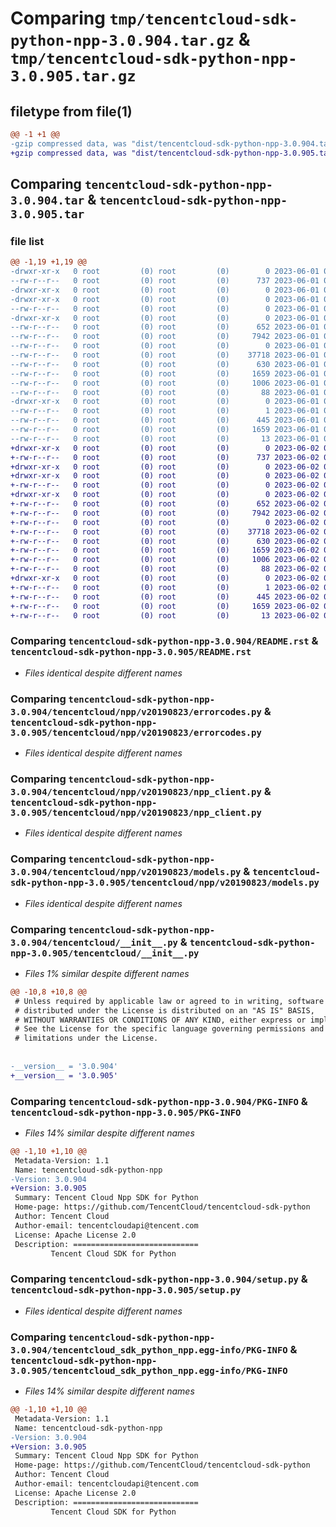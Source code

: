 # Comparing `tmp/tencentcloud-sdk-python-npp-3.0.904.tar.gz` & `tmp/tencentcloud-sdk-python-npp-3.0.905.tar.gz`

## filetype from file(1)

```diff
@@ -1 +1 @@
-gzip compressed data, was "dist/tencentcloud-sdk-python-npp-3.0.904.tar", last modified: Thu Jun  1 02:42:31 2023, max compression
+gzip compressed data, was "dist/tencentcloud-sdk-python-npp-3.0.905.tar", last modified: Fri Jun  2 00:35:24 2023, max compression
```

## Comparing `tencentcloud-sdk-python-npp-3.0.904.tar` & `tencentcloud-sdk-python-npp-3.0.905.tar`

### file list

```diff
@@ -1,19 +1,19 @@
-drwxr-xr-x   0 root         (0) root         (0)        0 2023-06-01 02:42:31.000000 tencentcloud-sdk-python-npp-3.0.904/
--rw-r--r--   0 root         (0) root         (0)      737 2023-06-01 02:42:31.000000 tencentcloud-sdk-python-npp-3.0.904/README.rst
-drwxr-xr-x   0 root         (0) root         (0)        0 2023-06-01 02:42:31.000000 tencentcloud-sdk-python-npp-3.0.904/tencentcloud/
-drwxr-xr-x   0 root         (0) root         (0)        0 2023-06-01 02:42:31.000000 tencentcloud-sdk-python-npp-3.0.904/tencentcloud/npp/
--rw-r--r--   0 root         (0) root         (0)        0 2023-06-01 02:42:31.000000 tencentcloud-sdk-python-npp-3.0.904/tencentcloud/npp/__init__.py
-drwxr-xr-x   0 root         (0) root         (0)        0 2023-06-01 02:42:31.000000 tencentcloud-sdk-python-npp-3.0.904/tencentcloud/npp/v20190823/
--rw-r--r--   0 root         (0) root         (0)      652 2023-06-01 02:42:31.000000 tencentcloud-sdk-python-npp-3.0.904/tencentcloud/npp/v20190823/errorcodes.py
--rw-r--r--   0 root         (0) root         (0)     7942 2023-06-01 02:42:31.000000 tencentcloud-sdk-python-npp-3.0.904/tencentcloud/npp/v20190823/npp_client.py
--rw-r--r--   0 root         (0) root         (0)        0 2023-06-01 02:42:31.000000 tencentcloud-sdk-python-npp-3.0.904/tencentcloud/npp/v20190823/__init__.py
--rw-r--r--   0 root         (0) root         (0)    37718 2023-06-01 02:42:31.000000 tencentcloud-sdk-python-npp-3.0.904/tencentcloud/npp/v20190823/models.py
--rw-r--r--   0 root         (0) root         (0)      630 2023-06-01 02:42:31.000000 tencentcloud-sdk-python-npp-3.0.904/tencentcloud/__init__.py
--rw-r--r--   0 root         (0) root         (0)     1659 2023-06-01 02:42:31.000000 tencentcloud-sdk-python-npp-3.0.904/PKG-INFO
--rw-r--r--   0 root         (0) root         (0)     1006 2023-06-01 02:42:31.000000 tencentcloud-sdk-python-npp-3.0.904/setup.py
--rw-r--r--   0 root         (0) root         (0)       88 2023-06-01 02:42:31.000000 tencentcloud-sdk-python-npp-3.0.904/setup.cfg
-drwxr-xr-x   0 root         (0) root         (0)        0 2023-06-01 02:42:31.000000 tencentcloud-sdk-python-npp-3.0.904/tencentcloud_sdk_python_npp.egg-info/
--rw-r--r--   0 root         (0) root         (0)        1 2023-06-01 02:42:31.000000 tencentcloud-sdk-python-npp-3.0.904/tencentcloud_sdk_python_npp.egg-info/dependency_links.txt
--rw-r--r--   0 root         (0) root         (0)      445 2023-06-01 02:42:31.000000 tencentcloud-sdk-python-npp-3.0.904/tencentcloud_sdk_python_npp.egg-info/SOURCES.txt
--rw-r--r--   0 root         (0) root         (0)     1659 2023-06-01 02:42:31.000000 tencentcloud-sdk-python-npp-3.0.904/tencentcloud_sdk_python_npp.egg-info/PKG-INFO
--rw-r--r--   0 root         (0) root         (0)       13 2023-06-01 02:42:31.000000 tencentcloud-sdk-python-npp-3.0.904/tencentcloud_sdk_python_npp.egg-info/top_level.txt
+drwxr-xr-x   0 root         (0) root         (0)        0 2023-06-02 00:35:24.000000 tencentcloud-sdk-python-npp-3.0.905/
+-rw-r--r--   0 root         (0) root         (0)      737 2023-06-02 00:35:24.000000 tencentcloud-sdk-python-npp-3.0.905/README.rst
+drwxr-xr-x   0 root         (0) root         (0)        0 2023-06-02 00:35:24.000000 tencentcloud-sdk-python-npp-3.0.905/tencentcloud/
+drwxr-xr-x   0 root         (0) root         (0)        0 2023-06-02 00:35:24.000000 tencentcloud-sdk-python-npp-3.0.905/tencentcloud/npp/
+-rw-r--r--   0 root         (0) root         (0)        0 2023-06-02 00:35:24.000000 tencentcloud-sdk-python-npp-3.0.905/tencentcloud/npp/__init__.py
+drwxr-xr-x   0 root         (0) root         (0)        0 2023-06-02 00:35:24.000000 tencentcloud-sdk-python-npp-3.0.905/tencentcloud/npp/v20190823/
+-rw-r--r--   0 root         (0) root         (0)      652 2023-06-02 00:35:24.000000 tencentcloud-sdk-python-npp-3.0.905/tencentcloud/npp/v20190823/errorcodes.py
+-rw-r--r--   0 root         (0) root         (0)     7942 2023-06-02 00:35:24.000000 tencentcloud-sdk-python-npp-3.0.905/tencentcloud/npp/v20190823/npp_client.py
+-rw-r--r--   0 root         (0) root         (0)        0 2023-06-02 00:35:24.000000 tencentcloud-sdk-python-npp-3.0.905/tencentcloud/npp/v20190823/__init__.py
+-rw-r--r--   0 root         (0) root         (0)    37718 2023-06-02 00:35:24.000000 tencentcloud-sdk-python-npp-3.0.905/tencentcloud/npp/v20190823/models.py
+-rw-r--r--   0 root         (0) root         (0)      630 2023-06-02 00:35:24.000000 tencentcloud-sdk-python-npp-3.0.905/tencentcloud/__init__.py
+-rw-r--r--   0 root         (0) root         (0)     1659 2023-06-02 00:35:24.000000 tencentcloud-sdk-python-npp-3.0.905/PKG-INFO
+-rw-r--r--   0 root         (0) root         (0)     1006 2023-06-02 00:35:24.000000 tencentcloud-sdk-python-npp-3.0.905/setup.py
+-rw-r--r--   0 root         (0) root         (0)       88 2023-06-02 00:35:24.000000 tencentcloud-sdk-python-npp-3.0.905/setup.cfg
+drwxr-xr-x   0 root         (0) root         (0)        0 2023-06-02 00:35:24.000000 tencentcloud-sdk-python-npp-3.0.905/tencentcloud_sdk_python_npp.egg-info/
+-rw-r--r--   0 root         (0) root         (0)        1 2023-06-02 00:35:24.000000 tencentcloud-sdk-python-npp-3.0.905/tencentcloud_sdk_python_npp.egg-info/dependency_links.txt
+-rw-r--r--   0 root         (0) root         (0)      445 2023-06-02 00:35:24.000000 tencentcloud-sdk-python-npp-3.0.905/tencentcloud_sdk_python_npp.egg-info/SOURCES.txt
+-rw-r--r--   0 root         (0) root         (0)     1659 2023-06-02 00:35:24.000000 tencentcloud-sdk-python-npp-3.0.905/tencentcloud_sdk_python_npp.egg-info/PKG-INFO
+-rw-r--r--   0 root         (0) root         (0)       13 2023-06-02 00:35:24.000000 tencentcloud-sdk-python-npp-3.0.905/tencentcloud_sdk_python_npp.egg-info/top_level.txt
```

### Comparing `tencentcloud-sdk-python-npp-3.0.904/README.rst` & `tencentcloud-sdk-python-npp-3.0.905/README.rst`

 * *Files identical despite different names*

### Comparing `tencentcloud-sdk-python-npp-3.0.904/tencentcloud/npp/v20190823/errorcodes.py` & `tencentcloud-sdk-python-npp-3.0.905/tencentcloud/npp/v20190823/errorcodes.py`

 * *Files identical despite different names*

### Comparing `tencentcloud-sdk-python-npp-3.0.904/tencentcloud/npp/v20190823/npp_client.py` & `tencentcloud-sdk-python-npp-3.0.905/tencentcloud/npp/v20190823/npp_client.py`

 * *Files identical despite different names*

### Comparing `tencentcloud-sdk-python-npp-3.0.904/tencentcloud/npp/v20190823/models.py` & `tencentcloud-sdk-python-npp-3.0.905/tencentcloud/npp/v20190823/models.py`

 * *Files identical despite different names*

### Comparing `tencentcloud-sdk-python-npp-3.0.904/tencentcloud/__init__.py` & `tencentcloud-sdk-python-npp-3.0.905/tencentcloud/__init__.py`

 * *Files 1% similar despite different names*

```diff
@@ -10,8 +10,8 @@
 # Unless required by applicable law or agreed to in writing, software
 # distributed under the License is distributed on an "AS IS" BASIS,
 # WITHOUT WARRANTIES OR CONDITIONS OF ANY KIND, either express or implied.
 # See the License for the specific language governing permissions and
 # limitations under the License.
 
 
-__version__ = '3.0.904'
+__version__ = '3.0.905'
```

### Comparing `tencentcloud-sdk-python-npp-3.0.904/PKG-INFO` & `tencentcloud-sdk-python-npp-3.0.905/PKG-INFO`

 * *Files 14% similar despite different names*

```diff
@@ -1,10 +1,10 @@
 Metadata-Version: 1.1
 Name: tencentcloud-sdk-python-npp
-Version: 3.0.904
+Version: 3.0.905
 Summary: Tencent Cloud Npp SDK for Python
 Home-page: https://github.com/TencentCloud/tencentcloud-sdk-python
 Author: Tencent Cloud
 Author-email: tencentcloudapi@tencent.com
 License: Apache License 2.0
 Description: ============================
         Tencent Cloud SDK for Python
```

### Comparing `tencentcloud-sdk-python-npp-3.0.904/setup.py` & `tencentcloud-sdk-python-npp-3.0.905/setup.py`

 * *Files identical despite different names*

### Comparing `tencentcloud-sdk-python-npp-3.0.904/tencentcloud_sdk_python_npp.egg-info/PKG-INFO` & `tencentcloud-sdk-python-npp-3.0.905/tencentcloud_sdk_python_npp.egg-info/PKG-INFO`

 * *Files 14% similar despite different names*

```diff
@@ -1,10 +1,10 @@
 Metadata-Version: 1.1
 Name: tencentcloud-sdk-python-npp
-Version: 3.0.904
+Version: 3.0.905
 Summary: Tencent Cloud Npp SDK for Python
 Home-page: https://github.com/TencentCloud/tencentcloud-sdk-python
 Author: Tencent Cloud
 Author-email: tencentcloudapi@tencent.com
 License: Apache License 2.0
 Description: ============================
         Tencent Cloud SDK for Python
```


